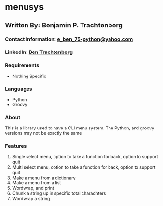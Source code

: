 # menusys

## Written By: Benjamin P. Trachtenberg 

### Contact Information:  e_ben_75-python@yahoo.com

### LinkedIn: [Ben Trachtenberg](https://www.linkedin.com/in/ben-trachtenberg-3a78496)

### Requirements

* Nothing Specific

### Languages

* Python
* Groovy

### About

This is a library used to have a CLI menu system.
The Python, and groovy versions may not be exactly the same

### Features

1. Single select menu, option to take a function for back, option to support quit
2. Multi select menu, option to take a function for back, option to support quit
3. Make a menu from a dictionary
4. Make a menu from a list
5. Wordwrap, and print
6. Chunk a string up in specific total charachters
7. Wordwrap a string
